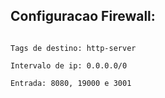 ## Configuracao Firewall:

```

Tags de destino: http-server

Intervalo de ip: 0.0.0.0/0

Entrada: 8080, 19000 e 3001

```